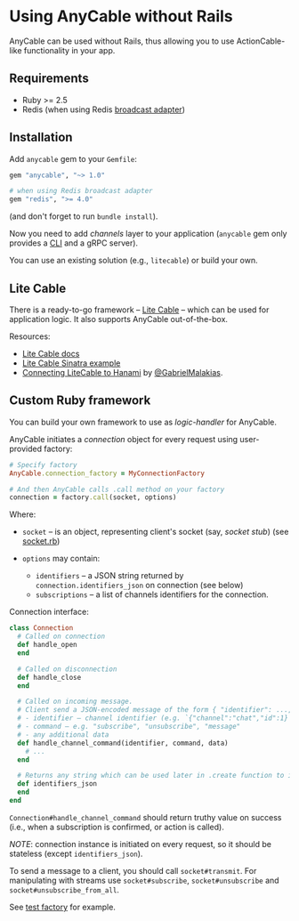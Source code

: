 # Using AnyCable without Rails

AnyCable can be used without Rails, thus allowing you to use ActionCable-like functionality in your app.

## Requirements

- Ruby >= 2.5
- Redis (when using Redis [broadcast adapter](broadcast_adapters.md))

## Installation

Add `anycable` gem to your `Gemfile`:

```ruby
gem "anycable", "~> 1.0"

# when using Redis broadcast adapter
gem "redis", ">= 4.0"
```

(and don't forget to run `bundle install`).

Now you need to add _channels_ layer to your application (`anycable` gem only provides a [CLI](./cli.md) and a gRPC server).

You can use an existing solution (e.g., `litecable`) or build your own.

## Lite Cable

There is a ready-to-go framework – [Lite Cable](https://github.com/palkan/litecable) – which can be used for application logic. It also supports AnyCable out-of-the-box.

Resources:

- [Lite Cable docs](https://github.com/palkan/litecable)
- [Lite Cable Sinatra example](https://github.com/palkan/litecable/tree/master/examples/sinatra)
- [Connecting LiteCable to Hanami](http://gabrielmalakias.com.br/ruby/hanami/iot/2017/05/26/websockets-connecting-litecable-to-hanami.html) by [@GabrielMalakias](https://github.com/GabrielMalakias).

## Custom Ruby framework

You can build your own framework to use as _logic-handler_ for AnyCable.

AnyCable initiates a _connection_ object for every request using user-provided factory:

```ruby
# Specify factory
AnyCable.connection_factory = MyConnectionFactory

# And then AnyCable calls .call method on your factory
connection = factory.call(socket, options)
```

Where:

- `socket` – is an object, representing client's socket (say, _socket stub_) (see [socket.rb](https://github.com/anycable/anycable/blob/master/lib/anycable/socket.rb))

- `options` may contain:
  - `identifiers` – a JSON string returned by `connection.identifiers_json` on connection (see below)
  - `subscriptions` – a list of channels identifiers for the connection.

Connection interface:

```ruby
class Connection
  # Called on connection
  def handle_open
  end

  # Called on disconnection
  def handle_close
  end

  # Called on incoming message.
  # Client send a JSON-encoded message of the form { "identifier": ..., "command": ..., "data" ... }.
  # - identifier – channel identifier (e.g. `{"channel":"chat","id":1}`)
  # - command – e.g. "subscribe", "unsubscribe", "message"
  # - any additional data
  def handle_channel_command(identifier, command, data)
    # ...
  end

  # Returns any string which can be used later in .create function to initiate connection.
  def identifiers_json
  end
end
```

`Connection#handle_channel_command` should return truthy value on success (i.e., when a subscription is confirmed, or action is called).

*NOTE*: connection instance is initiated on every request, so it should be stateless (except `identifiers_json`).

To send a message to a client, you should call `socket#transmit`.
For manipulating with streams use `socket#subscribe`, `socket#unsubscribe` and `socket#unsubscribe_from_all`.

See [test factory](https://github.com/anycable/anycable/blob/master/spec/support/test_factory.rb) for example.
